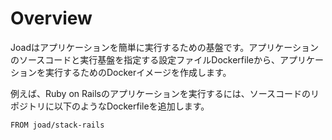 # Overview

Joadはアプリケーションを簡単に実行するための基盤です。アプリケーションのソースコードと実行基盤を指定する設定ファイルDockerfileから、アプリケーションを実行するためのDockerイメージを作成します。

例えば、Ruby on Railsのアプリケーションを実行するには、ソースコードのリポジトリに以下のようなDockerfileを追加します。

```
FROM joad/stack-rails
```
